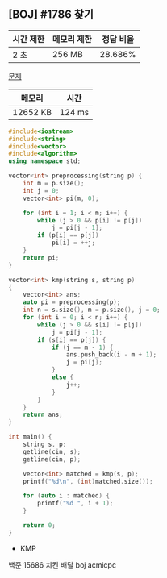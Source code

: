 ## [BOJ] #1786 찾기

| 시간 제한 | 메모리 제한 | 정답 비율 |
| --------- | ----------- | --------- |
| 2 초      | 256 MB      | 28.686%   |

[문제](https://www.acmicpc.net/problem/1786)



| 메모리   | 시간   |
| -------- | ------ |
| 12652 KB | 124 ms |

```c++
#include<iostream>
#include<string>
#include<vector>
#include<algorithm>
using namespace std;

vector<int> preprocessing(string p) {
	int m = p.size();
	int j = 0;
	vector<int> pi(m, 0);

	for (int i = 1; i < m; i++) {
		while (j > 0 && p[i] != p[j])
			j = pi[j - 1];
		if (p[i] == p[j])
			pi[i] = ++j;
	}
	return pi;
}

vector<int> kmp(string s, string p)
{
	vector<int> ans;
	auto pi = preprocessing(p);
	int n = s.size(), m = p.size(), j = 0;
	for (int i = 0; i < n; i++) {
		while (j > 0 && s[i] != p[j])
			j = pi[j - 1];
		if (s[i] == p[j]) {
			if (j == m - 1) {
				ans.push_back(i - m + 1);
				j = pi[j];
			}
			else {
				j++;
			}
		}
	}
	return ans;
}

int main() {
	string s, p;
	getline(cin, s);
	getline(cin, p);

	vector<int> matched = kmp(s, p);
	printf("%d\n", (int)matched.size());

	for (auto i : matched) {
		printf("%d ", i + 1);
	}

	return 0;
}
```

- KMP



백준 15686 치킨 배달 boj acmicpc

